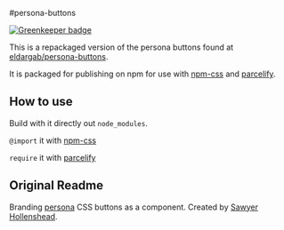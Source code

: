 #persona-buttons

[![Greenkeeper badge](https://badges.greenkeeper.io/bcomnes/browserify-persona-buttons.svg)](https://greenkeeper.io/)

This is a repackaged version of the persona buttons found at [eldargab/persona-buttons](https://github.com/eldargab/persona-buttons).

It is packaged for publishing on npm for use with [npm-css](https://www.npmjs.com/package/npm-css) and [parcelify](https://www.npmjs.com/package/parcelify).

## How to use

Build with it directly out `node_modules`.

`@import` it with [npm-css](https://www.npmjs.com/package/npm-css)


`require` it with [parcelify](https://www.npmjs.com/package/parcelify)

## Original Readme

Branding [persona](http://persona.org) CSS buttons as a component.
Created by [Sawyer Hollenshead](http://sawyerhollenshead.com/).
